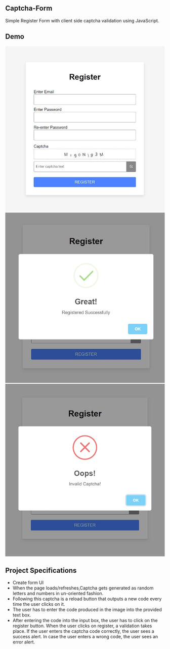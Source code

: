 ## Captcha-Form

Simple Register Form with client side captcha validation using JavaScript.

## Demo
![demo](./demo-images/Captcha-Form.jpg)
![demo](./demo-images/Captcha-Form-Success.jpg)
![demo](./demo-images/Captcha-Form-Invalid.jpg)

## Project Specifications

- Create form UI
- When the page loads/refreshes,Captcha gets generated as random letters and numbers in un-oriented fashion.
- Following this captcha is a reload button that outputs a new code every time the user clicks on it.
- The user has to enter the code produced in the image into the provided text box.
- After entering the code into the input box, the user has to click on the register button. When the user clicks on register, a validation takes place. If the user enters the captcha code correctly, the user sees a success alert. In case the user enters a wrong code, the user sees an error alert.
